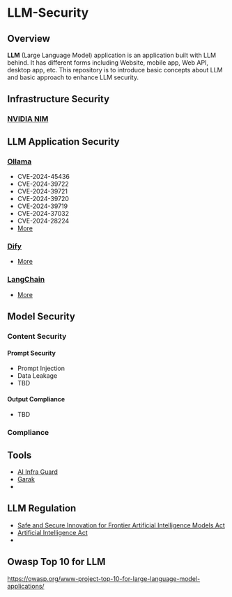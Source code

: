 # LLM-Security

## Overview

**LLM** (Large Language Model) application is an application built with LLM behind. It has different forms including Website, mobile app, Web API, desktop app, etc. This repository is to introduce basic concepts about LLM and basic approach to enhance LLM security.

## Infrastructure Security

### [NVIDIA NIM](https://docs.nvidia.com/nim/large-language-models/latest/introduction.html)


## LLM Application Security

### [Ollama](https://github.com/ollama/ollama)

- CVE-2024-45436
- CVE-2024-39722
- CVE-2024-39721
- CVE-2024-39720
- CVE-2024-39719
- CVE-2024-37032
- CVE-2024-28224
- [More](https://cve.mitre.org/cgi-bin/cvekey.cgi?keyword=ollama)

### [Dify](https://github.com/langgenius/dify)

- [More](https://cve.mitre.org/cgi-bin/cvekey.cgi?keyword=dify)

### [LangChain](https://github.com/langchain-ai/langchain)

- [More](https://cve.mitre.org/cgi-bin/cvekey.cgi?keyword=langchain)

## Model Security

### Content Security

#### Prompt Security

- Prompt Injection
- Data Leakage
- TBD

#### Output Compliance

- TBD

### Compliance



## Tools

- [AI Infra Guard](https://github.com/Tencent/AI-Infra-Guard)
- [Garak](https://github.com/NVIDIA/garak)
- 

## LLM Regulation

- [Safe and Secure Innovation for Frontier Artificial Intelligence Models Act](https://en.wikipedia.org/wiki/Safe_and_Secure_Innovation_for_Frontier_Artificial_Intelligence_Models_Act)
- [Artificial Intelligence Act](https://eur-lex.europa.eu/legal-content/EN/TXT/?uri=CELEX%3A32024R1689)
- 

## Owasp Top 10 for LLM

https://owasp.org/www-project-top-10-for-large-language-model-applications/
